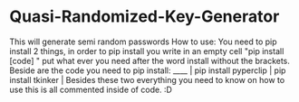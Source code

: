 # Quasi-Randomized-Key-Generator
This will generate semi random passwords 
How to use:
You need to pip install 2 things, in order to pip install you write in an empty cell "pip install [code] " put what ever you need after the word install without the brackets. Beside are the code you need to pip install: ____
 | pip install pyperclip
 | pip install tkinker | 
         Besides these two everything you need to know on how to use this is all commented inside of code. 
         :D
